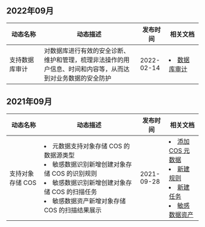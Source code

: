 ## 2022年09月
<table>
<thead>
<tr>
<th width="18%">动态名称</th>
<th width="50%">动态描述</th>
<th width="15%">发布时间</th>
<th width="17%">相关文档</th>
</tr>
</thead>
<tbody>
<tr>
<td>支持数据库审计</td>
<td>对数据库进行有效的安全诊断、维护和管理，梳理非法操作的用户信息、时间和内容等，从而达到对业务数据的安全防护</td>
<td> 2022-02-14</td>
<td>
<li><a href="https://cloud.tencent.com/document/product/1303/69141">数据库审计</a></li>
</td>
</tr>
</tbody></table>

## 2021年09月
<table>
<thead>
<tr>
<th width="18%">动态名称</th>
<th width="50%">动态描述</th>
<th width="15%">发布时间</th>
<th width="17%">相关文档</th>
</tr>
</thead>
<tbody>
<tr>
<td>支持对象存储 COS</td>
<td>
<li>元数据支持对象存储 COS 的数据源类型</li>
<li>敏感数据识别新增创建对象存储 COS 的识别规则</li>
<li>敏感数据识别新增创建对象存储 COS 的扫描任务</li>
<li>敏感数据资产新增对象存储 COS 的扫描结果展示</li>
</td>
<td> 2021-09-28</td>
<td>
<li><a href="https://cloud.tencent.com/document/product/1303/61510">添加 COS 元数据 </a></li>
<li><a href="https://cloud.tencent.com/document/product/1303/56676">新建规则 </a></li>
<li><a href="https://cloud.tencent.com/document/product/1303/56688">新建任务 </a></li>
<li><a href="https://cloud.tencent.com/document/product/1303/60703">敏感数据资产 </a></li>
</td>
</tr>
</tbody></table>
